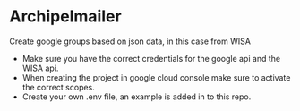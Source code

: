 # Archipelmailer
Create google groups based on json data, in this case from WISA

- Make sure you have the correct credentials for the google api and the WISA api.
- When creating the project in google cloud console make sure to activate the correct scopes.
- Create your own .env file, an example is added in to this repo.
